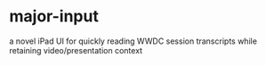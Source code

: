 # major-input
a novel iPad UI for quickly reading WWDC session transcripts while retaining video/presentation context
